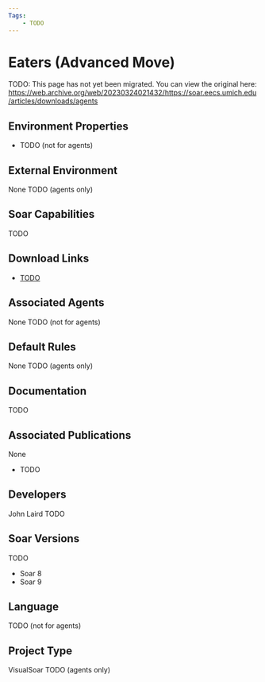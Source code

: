 ```yaml
---
Tags:
    - TODO
---
```


# Eaters (Advanced Move)

TODO: This page has not yet been migrated.
You can view the original here:
<https://web.archive.org/web/20230324021432/https://soar.eecs.umich.edu/articles/downloads/agents>

## Environment Properties

*   TODO (not for agents)

## External Environment

None TODO (agents only)

## Soar Capabilities

TODO

## Download Links

*   [TODO](https://github.com/SoarGroup/website-downloads/raw/main/agents/TODO)

## Associated Agents

None TODO (not for agents)

## Default Rules

None TODO (agents only)

## Documentation

TODO

## Associated Publications

None
*   TODO

## Developers

John Laird TODO

## Soar Versions

TODO
*   Soar 8
*   Soar 9

## Language

TODO (not for agents)

## Project Type

VisualSoar TODO (agents only)
